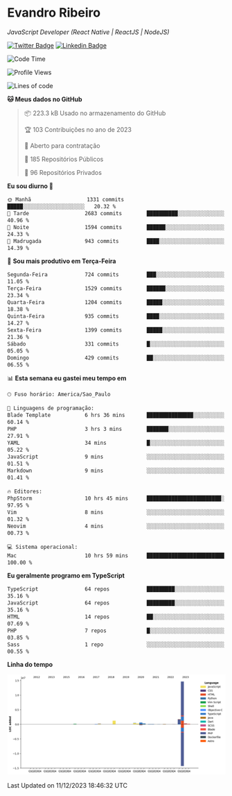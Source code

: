 # Evandro **Ribeiro**

*JavaScript Developer (React Native | ReactJS | NodeJS)*

[![Twitter Badge](https://img.shields.io/badge/-@ribeiroevandro-201B2D?style=flat-square&labelColor=201B2D&logo=twitter&logoColor=white&link=https://twitter.com/ribeiroevandro)](https://twitter.com/ribeiroevandro) 
[![Linkedin Badge](https://img.shields.io/badge/-Evandro%20Ribeiro-201B2D?style=flat-square&logo=Linkedin&logoColor=white&link=https://www.linkedin.com/in/ribeiroevandro)](https://www.linkedin.com/in/ribeiroevandro) 


<!--START_SECTION:waka-->
![Code Time](http://img.shields.io/badge/Code%20Time-3%2C573%20hrs%2013%20mins-blue)

![Profile Views](http://img.shields.io/badge/Visualizac%C3%B5es%20do%20perfil-0-blue)

![Lines of code](https://img.shields.io/badge/Desde%20o%20Hello%20World%20eu%20escrevi-19.9%20million%20linhas%20de%20c%C3%B3digo-blue)

**🐱 Meus dados no GitHub** 

> 📦 223.3 kB Usado no armazenamento do GitHub 
 > 
> 🏆 103 Contribuições no ano de 2023
 > 
> 💼 Aberto para contratação
 > 
> 📜 185 Repositórios Públicos 
 > 
> 🔑 96 Repositórios Privados 
 > 
**Eu sou diurno 🐤** 

```text
🌞 Manhã                  1331 commits        █████░░░░░░░░░░░░░░░░░░░░   20.32 % 
🌆 Tarde                  2683 commits        ██████████░░░░░░░░░░░░░░░   40.96 % 
🌃 Noite                  1594 commits        ██████░░░░░░░░░░░░░░░░░░░   24.33 % 
🌙 Madrugada              943 commits         ████░░░░░░░░░░░░░░░░░░░░░   14.39 % 
```
📅 **Sou mais produtivo em Terça-Feira** 

```text
Segunda-Feira            724 commits         ███░░░░░░░░░░░░░░░░░░░░░░   11.05 % 
Terça-Feira              1529 commits        ██████░░░░░░░░░░░░░░░░░░░   23.34 % 
Quarta-Feira             1204 commits        █████░░░░░░░░░░░░░░░░░░░░   18.38 % 
Quinta-Feira             935 commits         ████░░░░░░░░░░░░░░░░░░░░░   14.27 % 
Sexta-Feira              1399 commits        █████░░░░░░░░░░░░░░░░░░░░   21.36 % 
Sábado                   331 commits         █░░░░░░░░░░░░░░░░░░░░░░░░   05.05 % 
Domingo                  429 commits         ██░░░░░░░░░░░░░░░░░░░░░░░   06.55 % 
```


📊 **Esta semana eu gastei meu tempo em** 

```text
🕑︎ Fuso horário: America/Sao_Paulo

💬 Linguagens de programação: 
Blade Template           6 hrs 36 mins       ███████████████░░░░░░░░░░   60.14 % 
PHP                      3 hrs 3 mins        ███████░░░░░░░░░░░░░░░░░░   27.91 % 
YAML                     34 mins             █░░░░░░░░░░░░░░░░░░░░░░░░   05.22 % 
JavaScript               9 mins              ░░░░░░░░░░░░░░░░░░░░░░░░░   01.51 % 
Markdown                 9 mins              ░░░░░░░░░░░░░░░░░░░░░░░░░   01.41 % 

🔥 Editores: 
PhpStorm                 10 hrs 45 mins      ████████████████████████░   97.95 % 
Vim                      8 mins              ░░░░░░░░░░░░░░░░░░░░░░░░░   01.32 % 
Neovim                   4 mins              ░░░░░░░░░░░░░░░░░░░░░░░░░   00.73 % 

💻 Sistema operacional: 
Mac                      10 hrs 59 mins      █████████████████████████   100.00 % 
```

**Eu geralmente programo em TypeScript** 

```text
TypeScript               64 repos            █████████░░░░░░░░░░░░░░░░   35.16 % 
JavaScript               64 repos            █████████░░░░░░░░░░░░░░░░   35.16 % 
HTML                     14 repos            ██░░░░░░░░░░░░░░░░░░░░░░░   07.69 % 
PHP                      7 repos             █░░░░░░░░░░░░░░░░░░░░░░░░   03.85 % 
Sass                     1 repo              ░░░░░░░░░░░░░░░░░░░░░░░░░   00.55 % 
```



**Linha do tempo**

![Lines of Code chart](https://raw.githubusercontent.com/ribeiroevandro/ribeiroevandro/main/assets/bar_graph.png)


 Last Updated on 11/12/2023 18:46:32 UTC
<!--END_SECTION:waka-->
